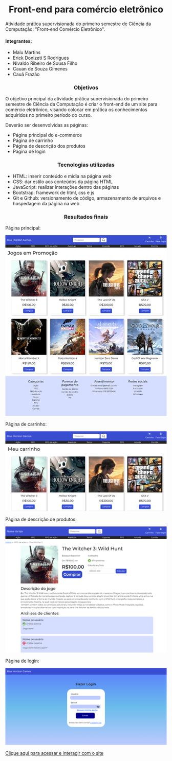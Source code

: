 <h1 align="center">Front-end para comércio eletrônico</h1>
Atividade prática supervisionada do primeiro semestre de Ciência da Computação: "Front-end Comércio Eletrônico".

<h4>Integrantes:</h4>
<ul>
  <li>Malu Martins</li>
  <li>Erick Donizeti S Rodrigues</li>
  <li>Nivaldo Ribeiro de Sousa Filho</li>
  <li>Cauan de Souza Gimenes</li>
  <li>Cauã Frazão</li>
</ul>

<h3 align="center">Objetivos</h3>
<p>O objetivo principal da atividade prática supervisionada do primeiro semestre 
de Ciência da Computação é criar o front-end de um site para comércio eletrônico, 
visando colocar em prática os conhecimentos adquiridos no primeiro período do curso.</p>
<p>Deverão ser desenvolvidas as páginas:</p>
<ul>
  <li>Página principal do e-commerce</li>
  <li>Página de carrinho</li>
  <li>Página de descrição dos produtos</li>
  <li>Página de login</li>
</ul>

<h3 align="center">Tecnologias utilizadas</h3>
<ul>
  <li>HTML: inserir conteúdo e mídia na página web</li>
  <li>CSS: dar estilo aos conteúdos da página HTML</li>
  <li>JavaScript: realizar interações dentro das páginas</li>
  <li>Bootstrap: framework de html, css e js</li>
  <li>Git e Github: versionamento de código, armazenamento de arquivos e hospedagem da página na web</li>
</ul>

<h3 align="center">Resultados finais</h3>

<p>Página principal:</p>
<img src="img/screenshots/pgPrincipal.png">

<p>Página de carrinho:</p>
<img src="img/screenshots/pgCarrinho.png">

<p>Página de descrição de produtos:</p>
<img src="img/screenshots/pgDescricao.png">

<p>Página de login:</p>
<img src="img/screenshots/pgLogin.png">

<a href="https://malumartinss.github.io/atividade-pratica-supervisionada">Clique aqui para acessar e interagir com o site</a>
